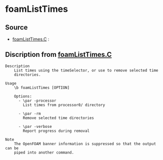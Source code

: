 # foamListTimes

## Source

- [foamListTimes.C](foamListTimes.C) : 


## Discription from [foamListTimes.C](foamListTimes.C)

```
Description
    List times using the timeSelector, or use to remove selected time
    directories.

Usage
    \b foamListTimes [OPTION]

    Options:
      - \par -processor
        List times from processor0/ directory

      - \par -rm
        Remove selected time directories

      - \par -verbose
        Report progress during removal

Note
    The OpenFOAM banner information is suppressed so that the output can be
    piped into another command.


```

